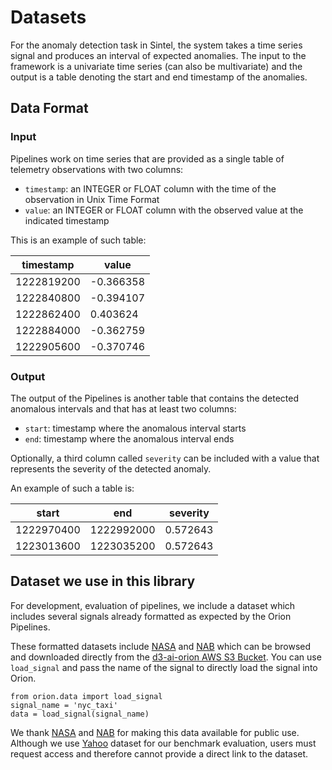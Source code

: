 # Datasets

For the anomaly detection task in Sintel, the system takes a time series signal and produces an interval of expected anomalies. The input to the framework is a univariate time series (can also be multivariate) and the output is a table denoting the start and end timestamp of the anomalies.

## Data Format

### Input 

Pipelines work on time series that are provided as a single table of telemetry
observations with two columns:

* ``timestamp``: an INTEGER or FLOAT column with the time of the observation in Unix Time Format
* ``value``: an INTEGER or FLOAT column with the observed value at the indicated timestamp

This is an example of such table:

|  timestamp |     value |
|------------|-----------|
| 1222819200 | -0.366358 |
| 1222840800 | -0.394107 |
| 1222862400 |  0.403624 |
| 1222884000 | -0.362759 |
| 1222905600 | -0.370746 |

### Output

The output of the Pipelines is another table that contains the detected anomalous
intervals and that has at least two columns:

* ``start``: timestamp where the anomalous interval starts
* ``end``: timestamp where the anomalous interval ends

Optionally, a third column called ``severity`` can be included with a value that represents the
severity of the detected anomaly.

An example of such a table is:

|      start |        end | severity |
|------------|------------|----------|
| 1222970400 | 1222992000 | 0.572643 |
| 1223013600 | 1223035200 | 0.572643 |


## Dataset we use in this library

For development, evaluation of pipelines, we include a dataset which includes several signals already formatted as expected by the Orion Pipelines.

These formatted datasets include [NASA](https://github.com/khundman/telemanom) and [NAB](https://github.com/numenta/NAB/tree/master/data) which can be browsed and downloaded directly from the [d3-ai-orion AWS S3 Bucket](https://d3-ai-orion.s3.amazonaws.com/index.html). You can use `load_signal` and pass the name of the signal to directly load the signal into Orion. 

```python3
from orion.data import load_signal
signal_name = 'nyc_taxi'
data = load_signal(signal_name)
```


We thank [NASA](https://github.com/khundman/telemanom) and [NAB](https://github.com/numenta/NAB/tree/master/data) for making this data available for public use. Although we use [Yahoo](https://webscope.sandbox.yahoo.com/catalog.php?datatype=s&did=70) dataset for our benchmark evaluation, users must request access and therefore cannot provide a direct link to the dataset.

